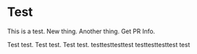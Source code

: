 # Test

This is a test.
New thing.
Another thing.
Get PR Info.

Test test.
Test test.
Test test.
testtesttesttest
testtesttesttest
test